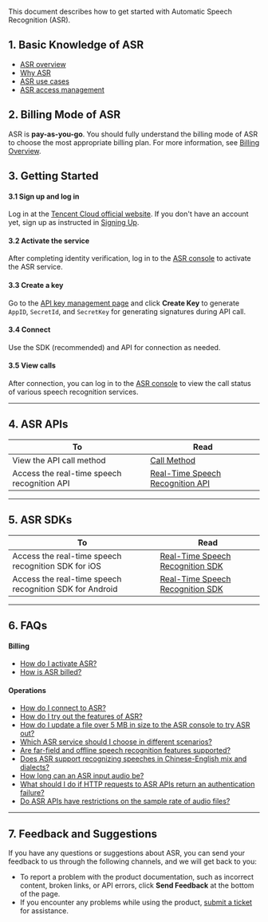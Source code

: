 This document describes how to get started with Automatic Speech Recognition (ASR).

## 1. Basic Knowledge of ASR
- [ASR overview](https://intl.cloud.tencent.com/document/product/1118/43343)
- [Why ASR](https://intl.cloud.tencent.com/document/product/1118/43343)
- [ASR use cases](https://intl.cloud.tencent.com/document/product/1118/43343)
- [ASR access management](https://intl.cloud.tencent.com/document/product/1118/43349)

## 2. Billing Mode of ASR
ASR is **pay-as-you-go**. You should fully understand the billing mode of ASR to choose the most appropriate billing plan. For more information, see [Billing Overview](https://intl.cloud.tencent.com/document/product/1118/43352).

## 3. Getting Started

#### 3.1 Sign up and log in
Log in at the [Tencent Cloud official website](https://Intl.cloud.tencent.com). If you don't have an account yet, sign up as instructed in [Signing Up](https://intl.cloud.tencent.com/document/product/378/17985).

#### 3.2 Activate the service
After completing identity verification, log in to the [ASR console](https://console.cloud.tencent.com/asr) to activate the ASR service.

#### 3.3 Create a key
Go to the [API key management page](https://intl.cloud.tencent.com) and click **Create Key** to generate `AppID`, `SecretId`, and `SecretKey` for generating signatures during API call. 

#### 3.4 Connect
Use the SDK (recommended) and API for connection as needed.

#### 3.5 View calls
After connection, you can log in to the [ASR console](https://console.cloud.tencent.com/asr) to view the call status of various speech recognition services.

-----

## 4. ASR APIs

| To | Read |
|---------|---------|
| View the API call method | [Call Method]()  |
| Access the real-time speech recognition API | [Real-Time Speech Recognition API]() |


-----
## 5. ASR SDKs

| To | Read |
|---------|---------|
| Access the real-time speech recognition SDK for iOS | [Real-Time Speech Recognition SDK](https://intl.cloud.tencent.com/document/product/1118/43383) |
| Access the real-time speech recognition SDK for Android | [Real-Time Speech Recognition SDK](https://intl.cloud.tencent.com/document/product/1118/43388) |

-----

## 6. FAQs
#### Billing
- [How do I activate ASR?](https://intl.cloud.tencent.com/document/product/1118/43371)
- [How is ASR billed?](https://intl.cloud.tencent.com/document/product/1118/43371)

#### Operations
- [How do I connect to ASR?](https://intl.cloud.tencent.com/document/product/1118/43374)
- [How do I try out the features of ASR?](https://intl.cloud.tencent.com/document/product/1118/43374)
- [How do I update a file over 5 MB in size to the ASR console to try ASR out?](https://intl.cloud.tencent.com/document/product/1118/43374)
- [Which ASR service should I choose in different scenarios?](https://intl.cloud.tencent.com/document/product/1118/43372)
- [Are far-field and offline speech recognition features supported?](https://intl.cloud.tencent.com/document/product/1118/43372)
- [Does ASR support recognizing speeches in Chinese-English mix and dialects?](https://intl.cloud.tencent.com/document/product/1118/43372)
- [How long can an ASR input audio be?](https://intl.cloud.tencent.com/document/product/1118/43372)
- [What should I do if HTTP requests to ASR APIs return an authentication failure?](https://intl.cloud.tencent.com/document/product/1118/43373)
- [Do ASR APIs have restrictions on the sample rate of audio files?](https://intl.cloud.tencent.com/document/product/1118/43373)

-----

## 7. Feedback and Suggestions
If you have any questions or suggestions about ASR, you can send your feedback to us through the following channels, and we will get back to you:
- To report a problem with the product documentation, such as incorrect content, broken links, or API errors, click **Send Feedback** at the bottom of the page.
- If you encounter any problems while using the product, [submit a ticket](https://console.cloud.tencent.com/workorder/category) for assistance.


